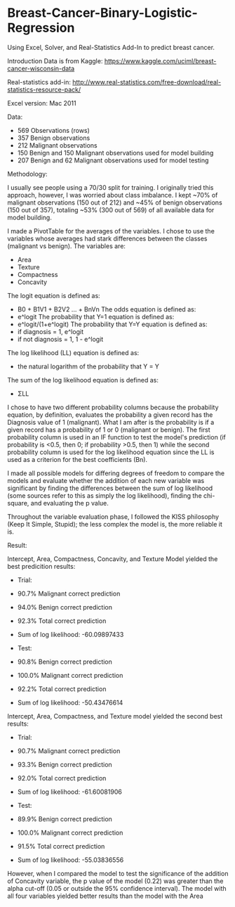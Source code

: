 # Breast-Cancer-Binary-Logistic-Regression
Using Excel, Solver, and Real-Statistics Add-In to predict breast cancer.

Introduction
Data is from Kaggle: https://www.kaggle.com/uciml/breast-cancer-wisconsin-data

Real-statistics add-in: http://www.real-statistics.com/free-download/real-statistics-resource-pack/

Excel version: Mac 2011

Data:

- 569 Observations (rows)
- 357 Benign observations
- 212 Malignant observations
- 150 Benign and 150 Malignant observations used for model building
- 207 Benign and 62 Malignant observations used for model testing

Methodology:

I usually see people using a 70/30 split for training. I originally tried this approach, however, I was worried about class imbalance. 
I kept ~70% of malignant observations (150 out of 212) and ~45% of benign observations (150 out of 357), totaling ~53% (300 out of 569) of all available data for model building. 

I made a PivotTable for the averages of the variables. I chose to use the variables whose averages had stark differences between the classes (malignant vs benign).
The variables are:
  - Area
  - Texture
  - Compactness
  - Concavity
  
The logit equation is defined as:
  - B0 + B1V1 + B2V2 ... + BnVn
The odds equation is defined as:
  - e^logit
The probability that Y=1 equation is defined as:
  - e^logit/(1+e^logit)
The probability that Y=Y equation is defined as:
  - if diagnosis = 1, e^logit
  - if not diagnosis = 1, 1 - e^logit
  
The log likelihood (LL) equation is defined as:
  - the natural logarithm of the probability that Y = Y
  
The sum of the log likelihood equation is defined as:
  - ΣLL

I chose to have two different probability columns because the probability equation, by definition, evaluates the probability a given record has the Diagnosis value of 1 (malignant). What I am after is the probability is if a given record has a probability of 1 or 0 (malignant or benign). The first probability column is used in an IF function to test the model's prediction (if probability is <0.5, then 0; if probability >0.5, then 1) while the second probability column is used for the log likelihood equation since the LL is used as a criterion for the best coefficients (Bn).

I made all possible models for differing degrees of freedom to compare the models and evaluate whether the addition of each new variable was significant by finding the differences between the sum of log likelihood (some sources refer to this as simply the log likelihood), finding the chi-square, and evaluating the p value. 

Throughout the variable evaluation phase, I followed the KISS philosophy (Keep It Simple, Stupid); the less complex the model is, the more reliable it is.

Result:

Intercept, Area, Compactness, Concavity, and Texture Model yielded the best predicition results: 
- Trial: 
- 90.7% Malignant correct prediction
- 94.0% Benign correct prediction
- 92.3% Total correct prediction
- Sum of log likelihood: -60.09897433

- Test:
- 90.8% Benign correct prediction
- 100.0% Malignant correct prediction
- 92.2% Total correct prediction
- Sum of log likelihood: -50.43476614

Intercept, Area, Compactness, and Texture model yielded the second best results:
- Trial: 
- 90.7% Malignant correct prediction
- 93.3% Benign correct prediction
- 92.0% Total correct prediction
- Sum of log likelihood: -61.60081906

- Test:
- 89.9% Benign correct prediction
- 100.0% Malignant correct prediction
- 91.5% Total correct prediction
- Sum of log likelihood: -55.03836556

However, when I compared the model to test the significance of the addition of Concavity variable, the p value of the model (0.22) was greater than the alpha cut-off (0.05 or outside the 95% confidence interval). 
The model with all four variables yielded better results than the model with the Area
